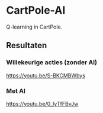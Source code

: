 # CartPole-AI
Q-learning in CartPole.

## Resultaten
### Willekeurige acties (zonder AI)
https://youtu.be/S-BKCMBWbys
### Met AI
https://youtu.be/0_IyTfFBvJw

